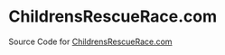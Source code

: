 # ChildrensRescueRace.com
Source Code for [ChildrensRescueRace.com](http://www.childrensrescuerace.com/)
